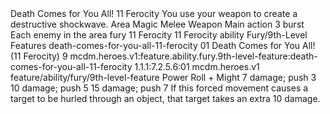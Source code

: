 <ability>
  <name>Death Comes for You All!</name>
  <cost>11 Ferocity</cost>
  <flavor>You use your weapon to create a destructive shockwave.</flavor>
  <keywords>
    <keyword>Area</keyword>
    <keyword>Magic</keyword>
    <keyword>Melee</keyword>
    <keyword>Weapon</keyword>
  </keywords>
  <type>Main action</type>
  <distance>3 burst</distance>
  <target>Each enemy in the area</target>
  <metadata>
    <class>fury</class>
    <cost>11 Ferocity</cost>
    <cost_amount>11</cost_amount>
    <cost_resource>Ferocity</cost_resource>
    <feature_type>ability</feature_type>
    <file_dpath>Fury/9th-Level Features</file_dpath>
    <item_id>death-comes-for-you-all-11-ferocity</item_id>
    <item_index>01</item_index>
    <item_name>Death Comes for You All! (11 Ferocity)</item_name>
    <level>9</level>
    <scc>mcdm.heroes.v1:feature.ability.fury.9th-level-feature:death-comes-for-you-all-11-ferocity</scc>
    <scdc>1.1.1:7.2.5.6:01</scdc>
    <source>mcdm.heroes.v1</source>
    <type>feature/ability/fury/9th-level-feature</type>
  </metadata>
  <effects>
    <effect type="roll">
      <roll>Power Roll + Might</roll>
      <t1>7 damage; push 3</t1>
      <t2>10 damage; push 5</t2>
      <t3>15 damage; push 7</t3>
    </effect>
    <effect type="mundane">If this forced movement causes a target to be hurled through an object, that target takes an extra 10 damage.</effect>
  </effects>
</ability>
